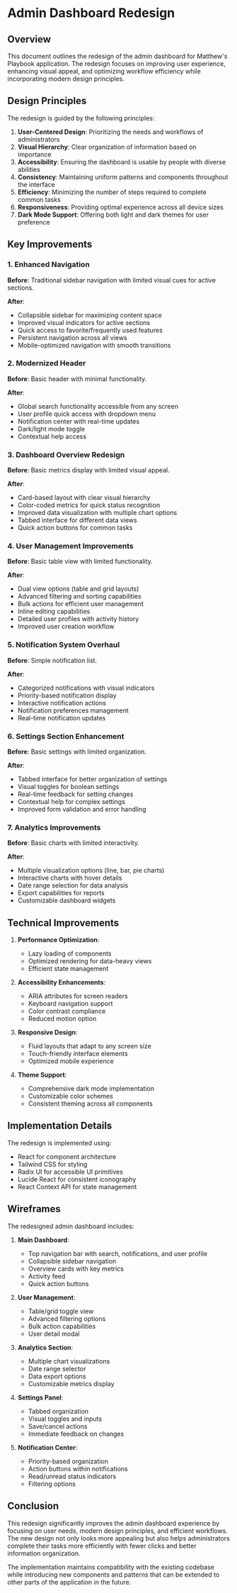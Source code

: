 # Admin Dashboard Redesign

## Overview

This document outlines the redesign of the admin dashboard for Matthew's Playbook application. The redesign focuses on improving user experience, enhancing visual appeal, and optimizing workflow efficiency while incorporating modern design principles.

## Design Principles

The redesign is guided by the following principles:

1. **User-Centered Design**: Prioritizing the needs and workflows of administrators
2. **Visual Hierarchy**: Clear organization of information based on importance
3. **Accessibility**: Ensuring the dashboard is usable by people with diverse abilities
4. **Consistency**: Maintaining uniform patterns and components throughout the interface
5. **Efficiency**: Minimizing the number of steps required to complete common tasks
6. **Responsiveness**: Providing optimal experience across all device sizes
7. **Dark Mode Support**: Offering both light and dark themes for user preference

## Key Improvements

### 1. Enhanced Navigation

**Before**: Traditional sidebar navigation with limited visual cues for active sections.

**After**:
- Collapsible sidebar for maximizing content space
- Improved visual indicators for active sections
- Quick access to favorite/frequently used features
- Persistent navigation across all views
- Mobile-optimized navigation with smooth transitions

### 2. Modernized Header

**Before**: Basic header with minimal functionality.

**After**:
- Global search functionality accessible from any screen
- User profile quick access with dropdown menu
- Notification center with real-time updates
- Dark/light mode toggle
- Contextual help access

### 3. Dashboard Overview Redesign

**Before**: Basic metrics display with limited visual appeal.

**After**:
- Card-based layout with clear visual hierarchy
- Color-coded metrics for quick status recognition
- Improved data visualization with multiple chart options
- Tabbed interface for different data views
- Quick action buttons for common tasks

### 4. User Management Improvements

**Before**: Basic table view with limited functionality.

**After**:
- Dual view options (table and grid layouts)
- Advanced filtering and sorting capabilities
- Bulk actions for efficient user management
- Inline editing capabilities
- Detailed user profiles with activity history
- Improved user creation workflow

### 5. Notification System Overhaul

**Before**: Simple notification list.

**After**:
- Categorized notifications with visual indicators
- Priority-based notification display
- Interactive notification actions
- Notification preferences management
- Real-time notification updates

### 6. Settings Section Enhancement

**Before**: Basic settings with limited organization.

**After**:
- Tabbed interface for better organization of settings
- Visual toggles for boolean settings
- Real-time feedback for setting changes
- Contextual help for complex settings
- Improved form validation and error handling

### 7. Analytics Improvements

**Before**: Basic charts with limited interactivity.

**After**:
- Multiple visualization options (line, bar, pie charts)
- Interactive charts with hover details
- Date range selection for data analysis
- Export capabilities for reports
- Customizable dashboard widgets

## Technical Improvements

1. **Performance Optimization**:
   - Lazy loading of components
   - Optimized rendering for data-heavy views
   - Efficient state management

2. **Accessibility Enhancements**:
   - ARIA attributes for screen readers
   - Keyboard navigation support
   - Color contrast compliance
   - Reduced motion option

3. **Responsive Design**:
   - Fluid layouts that adapt to any screen size
   - Touch-friendly interface elements
   - Optimized mobile experience

4. **Theme Support**:
   - Comprehensive dark mode implementation
   - Customizable color schemes
   - Consistent theming across all components

## Implementation Details

The redesign is implemented using:

- React for component architecture
- Tailwind CSS for styling
- Radix UI for accessible UI primitives
- Lucide React for consistent iconography
- React Context API for state management

## Wireframes

The redesigned admin dashboard includes:

1. **Main Dashboard**:
   - Top navigation bar with search, notifications, and user profile
   - Collapsible sidebar navigation
   - Overview cards with key metrics
   - Activity feed
   - Quick action buttons

2. **User Management**:
   - Table/grid toggle view
   - Advanced filtering options
   - Bulk action capabilities
   - User detail modal

3. **Analytics Section**:
   - Multiple chart visualizations
   - Date range selector
   - Data export options
   - Customizable metrics display

4. **Settings Panel**:
   - Tabbed organization
   - Visual toggles and inputs
   - Save/cancel actions
   - Immediate feedback on changes

5. **Notification Center**:
   - Priority-based organization
   - Action buttons within notifications
   - Read/unread status indicators
   - Filtering options

## Conclusion

This redesign significantly improves the admin dashboard experience by focusing on user needs, modern design principles, and efficient workflows. The new design not only looks more appealing but also helps administrators complete their tasks more efficiently with fewer clicks and better information organization.

The implementation maintains compatibility with the existing codebase while introducing new components and patterns that can be extended to other parts of the application in the future.